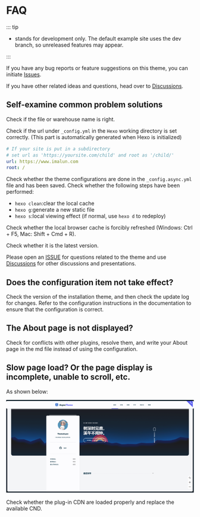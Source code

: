 # FAQ

::: tip

-   <Badge text="dev" vertical="middle"/> stands for development only. The default example site uses the dev branch, so unreleased features may appear.

:::

If you have any bug reports or feature suggestions on this theme, you can initiate [Issues](https://github.com/MaLuns/hexo-theme-async/issues).

If you have other related ideas and questions, head over to [Discussions](https://github.com/MaLuns/hexo-theme-async/discussions).

## Self-examine common problem solutions

Check if the file or warehouse name is right.

Check if the url under `_config.yml` in the `Hexo` working directory is set correctly. (This part is automatically generated when Hexo is initialized)

```yaml
# If your site is put in a subdirectory
# set url as 'https://yoursite.com/child' and root as '/child/'
url: https://www.imalun.com
root: /
```

Check whether the theme configurations are done in the `_config.async.yml` file and has been saved. Check whether the following steps have been performed:

-   `hexo clean`:clear the local cache
-   `hexo g`:generate a new static file
-   `hexo s`:local viewing effect (if normal, use `hexo d` to redeploy)

Check whether the local browser cache is forcibly refreshed (Windows: Ctrl + F5, Mac: Shift + Cmd + R).

Check whether it is the latest version.

Please open an [ISSUE](https://github.com/MaLuns/hexo-theme-async/issues) for questions related to the theme and use [Discussions](https://github.com/MaLuns/hexo-theme-async/discussions) for other discussions and presentations.

## Does the configuration item not take effect?

Check the version of the installation theme, and then check the update log for changes. Refer to the configuration instructions in the documentation to ensure that the configuration is correct.

## The About page is not displayed?

Check for conflicts with other plugins, resolve them, and write your About page in the md file instead of using the configuration.

## Slow page load? Or the page display is incomplete, unable to scroll, etc.

As shown below:

![示例](/imgs/cdn_err.png)

Check whether the plug-in CDN are loaded properly and replace the available CND.
